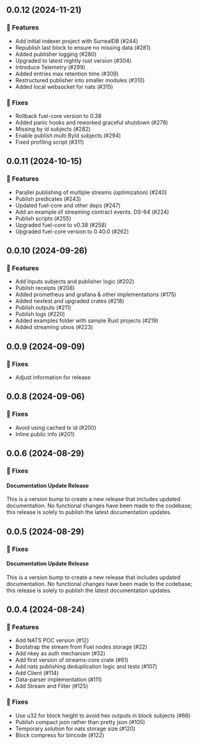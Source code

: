 ## 0.0.12 (2024-11-21)

### 🚀 Features

-   Add initial indexer project with SurrealDB (#244)
-   Republish last block to ensure no missing data (#281)
-   Added publisher logging (#280)
-   Upgraded to latest nightly rust version (#304)
-   Introduce Telemetry (#299)
-   Added entries max retention time (#309)
-   Restructured publisher into smaller modules (#310)
-   Added local websocket for nats (#315)

### 🐛 Fixes

-   Rollback fuel-core version to 0.38
-   Added panic hooks and reworked graceful shutdown (#278)
-   Missing by id subjects (#282)
-   Enable publish multi ById subjects (#294)
-   Fixed profiling script (#311)

## 0.0.11 (2024-10-15)

### 🚀 Features

-   Parallel publishing of multiple streams (optimization) (#240)
-   Publish predicates (#243)
-   Updated fuel-core and other deps (#247)
-   Add an example of streaming contract events. DS-64 (#224)
-   Publish scripts (#255)
-   Upgraded fuel-core to v0.38 (#258)
-   Upgraded fuel-core version to 0.40.0 (#262)

## 0.0.10 (2024-09-26)

### 🚀 Features

-   Add Inputs subjects and publisher logic (#202)
-   Publish receipts (#208)
-   Added prometheus and grafana & other implementations (#175)
-   Added nextest and upgraded crates (#218)
-   Publish outputs (#211)
-   Publish logs (#220)
-   Added examples folder with sample Rust projects (#219)
-   Added streaming utxos (#223)

## 0.0.9 (2024-09-09)

### 🐛 Fixes

-   Adjust information for release

## 0.0.8 (2024-09-06)

### 🐛 Fixes

-   Avoid using cached tx id (#200)
-   Inline public info (#201)

## 0.0.6 (2024-08-29)

### 🐛 Fixes

#### Documentation Update Release

This is a version bump to create a new release that includes updated documentation. No functional changes have been made to the codebase; this release is solely to publish the latest documentation updates.

## 0.0.5 (2024-08-29)

### 🐛 Fixes

#### Documentation Update Release

This is a version bump to create a new release that includes updated documentation. No functional changes have been made to the codebase; this release is solely to publish the latest documentation updates.

## 0.0.4 (2024-08-24)

### 🚀 Features

-   Add NATS POC version (#12)
-   Bootstrap the stream from Fuel nodes storage (#22)
-   Add nkey as auth mechanism (#32)
-   Add first version of streams-core crate (#61)
-   Add nats publishing deduplication logic and tests (#107)
-   Add Client (#114)
-   Data-parser implementation (#111)
-   Add Stream and Filter (#125)

### 🐛 Fixes

-   Use u32 for block height to avoid hex outputs in block subjects (#66)
-   Publish compact json rather than pretty json (#105)
-   Temporary solution for nats storage size (#120)
-   Block compress for bincode (#122)
